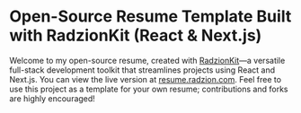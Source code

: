 # Open-Source Resume Template Built with RadzionKit (React & Next.js)

Welcome to my open-source resume, created with [RadzionKit](https://github.com/radzionc/radzionkit)—a versatile full-stack development toolkit that streamlines projects using React and Next.js. You can view the live version at [resume.radzion.com](https://resume.radzion.com). Feel free to use this project as a template for your own resume; contributions and forks are highly encouraged!